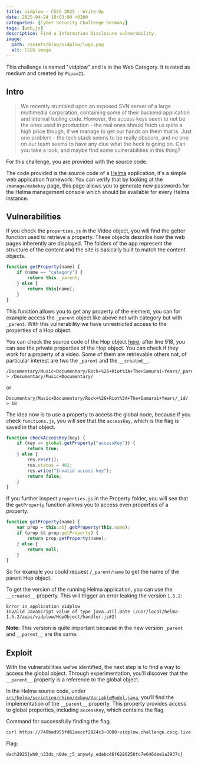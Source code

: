 ```yaml
---
title: vidplow - CSCG 2025 - Write-Up
date: 2025-04-24 10:03:00 +0200
categories: [Cyber Security Challenge Germany]
tags: [web,js]
description: Find a Information Disclosure vulnerability.
image:
  path: /assets/blog/vidplow/logo.png
  alt: CSCG image
---
```


This challenge is named "vidplow" and is in the Web Category. It is rated as medium and created by `Popax21`.

## Intro

> We recently stumbled upon an exposed SVN server of a large multimedia corporation, containing some of their backend application and internal tooling code. However, the access keys seem to not be the ones used in production - the real ones should fetch us quite a high price though, if we manage to get our hands on them that is. Just one problem - the tech stack seems to be really obscure, and no one on our team seems to have any clue what the heck is going on. Can you take a look, and maybe find some vulnerabilities in this thing?

For this challenge, you are provided with the source code.

The code provided is the source code of a [Helma](https://github.com/helma-org/helma) application, it's a simple web application framework. You can verify that by looking at the `/manage/makekey` page, this page allows you to generate new passwords for the Helma management console which should be available for every Helma instance.

## Vulnerabilities

If you check the `properties.js` in the Video object, you will find the getter function used to retrieve a property. These objects describe how the web pages inherently are displayed. The folders of the app represent the structure of the content and the site is basically built to match the content objects.


```js
function getProperty(name) {
    if (name == "category") {
        return this._parent;
    } else {
        return this[name];
    }
}
```

This function allows you to get any property of the element, you can for example access the `_parent` object like above not with category but with `_parent`. With this vulnerability we have unrestricted access to the properties of a Hop object.

You can check the source code of the Hop object [here](https://github.com/helma-org/helma/blob/f1fa050ea5501dc73094d188fd94849cfe82d7c4/src/helma/scripting/rhino/HopObject.java), after line 918, you can see the private properties of the Hop object. You can check if they work for a property of a video. Some of them are retrievable others not, of particular interest are two the `_parent` and the `__created__`.

```
/Documentary/Music+Documentary/Rock+%26+Riot%3A+The+Samurai+Years/_parent
> /Documentary/Music+Documentary/
```

or 

```
Documentary/Music+Documentary/Rock+%26+Riot%3A+The+Samurai+Years/_id/
> 18
```

The idea now is to use a property to access the global node, because if you check `functions.js`, you will see that the `accessKey`, which is the flag is saved in that object.

```js
function checkAccessKey(key) {
    if (key == global.getProperty("accessKey")) {
        return true;
    } else {
        res.reset();
        res.status = 401;
        res.write("Invalid access key");
        return false;
    }
}
```

If you further inspect `properties.js` in the Property folder, you will see that the `getProperty` function allows you to access even properties of a property.

```js
function getProperty(name) {
    var prop = this.obj.getProperty(this.name);
    if (prop && prop.getProperty) {
        return prop.getProperty(name);
    } else {
        return null;
    }
}
```

So for example you could request `/_parent/name` to get the name of the parent Hop object.

To get the version of the running Helma application, you can use the `__created__` property. This will trigger an error leaking the version `1.5.2`:
```
Error in application vidplow
Invalid JavaScript value of type java.util.Date (/usr/local/helma-1.5.2/apps/vidplow/HopObject/handler.js#2)
```

**Note:** This version is quite important because in the new version `_parent` and `__parent__` are the same.

## Exploit

With the vulnerabilities we’ve identified, the next step is to find a way to access the global object. Through experimentation, you’ll discover that the `__parent__` property is a reference to the global object.

In the Helma source code, under [`src/helma/scripting/rhino/debug/VariableModel.java`](https://github.com/helma-org/helma/blob/fb04c0528901d767f528c7457e900c0a3ef6e535/src/helma/scripting/rhino/debug/VariableModel.java#L210), you’ll find the implementation of the `__parent__` property. This property provides access to global properties, including `accessKey`, which contains the flag.


Command for successfully finding the flag.

```sh
curl https://740bad955fd62aeccf2924c3-8080-vidplow.challenge.cscg.live:1337/Documentary/Arasaka%3A+The+Iron+Legacy/__parent__/accessKey
```


Flag:
```
dach2025{wh0_n33ds_n0de_j5_anyw4y_edabc46f6280250fc7e646dee1a3937c}
```
